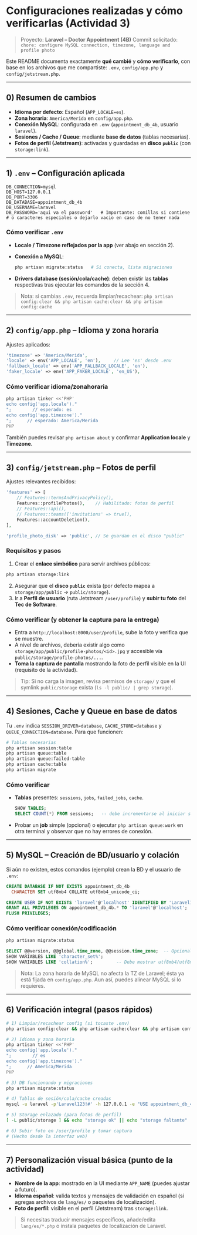 # Configuraciones realizadas y cómo verificarlas (Actividad 3)

> Proyecto: **Laravel – Doctor Appointment (4B)**
> Commit solicitado: `chore: configure MySQL connection, timezone, language and profile photo`

Este README documenta exactamente **qué cambié** y **cómo verificarlo**, con base en los archivos que me compartiste: `.env`, `config/app.php` y `config/jetstream.php`.

---

## 0) Resumen de cambios

* **Idioma por defecto**: Español (`APP_LOCALE=es`).
* **Zona horaria**: `America/Merida` en `config/app.php`.
* **Conexión MySQL**: configurada en `.env` (`appointment_db_4b`, usuario `laravel`).
* **Sesiones / Cache / Queue**: mediante **base de datos** (tablas necesarias).
* **Fotos de perfil (Jetstream)**: activadas y guardadas en **disco `public`** (con `storage:link`).

---

## 1) `.env` – Configuración aplicada

```dotenv
DB_CONNECTION=mysql
DB_HOST=127.0.0.1
DB_PORT=3306
DB_DATABASE=appointment_db_4b
DB_USERNAME=laravel
DB_PASSWORD='aqui va el password'   # Importante: comillas si contiene # o caracteres especiales o dejarlo vacio en caso de no tener nada
```

### Cómo verificar `.env`

* **Locale / Timezone reflejados por la app** (ver abajo en sección 2).
* **Conexión a MySQL**:

  ```bash
  php artisan migrate:status   # Si conecta, lista migraciones
  ```
* **Drivers database (sesión/cola/cache)**: deben existir las **tablas** respectivas tras ejecutar los comandos de la sección 4.

> Nota: si cambias `.env`, recuerda limpiar/recachear:
> `php artisan config:clear && php artisan cache:clear && php artisan config:cache`

---

## 2) `config/app.php` – Idioma y zona horaria

Ajustes aplicados:

```php
'timezone' => 'America/Merida',
'locale' => env('APP_LOCALE', 'en'),     // Lee 'es' desde .env
'fallback_locale' => env('APP_FALLBACK_LOCALE', 'en'),
'faker_locale' => env('APP_FAKER_LOCALE', 'en_US'),
```

### Cómo verificar idioma/zonahoraria

```bash
php artisan tinker <<'PHP'
echo config('app.locale')."
";        // esperado: es
echo config('app.timezone')."
";      // esperado: America/Merida
PHP
```

También puedes revisar `php artisan about` y confirmar **Application locale** y **Timezone**.

---

## 3) `config/jetstream.php` – Fotos de perfil

Ajustes relevantes recibidos:

```php
'features' => [
    // Features::termsAndPrivacyPolicy(),
    Features::profilePhotos(),    // Habilitado: fotos de perfil
    // Features::api(),
    // Features::teams(['invitations' => true]),
    Features::accountDeletion(),
],

'profile_photo_disk' => 'public', // Se guardan en el disco "public"
```

### Requisitos y pasos

1. Crear el **enlace simbólico** para servir archivos públicos:

```bash
php artisan storage:link
```

2. Asegurar que el **disco `public`** exista (por defecto mapea a `storage/app/public` → `public/storage`).
3. Ir a **Perfil de usuario** (ruta Jetstream `/user/profile`) y **subir tu foto** del **Tec de Software**.

### Cómo verificar (y obtener la captura para la entrega)

* Entra a `http://localhost:8000/user/profile`, sube la foto y verifica que se muestre.
* A nivel de archivos, debería existir algo como `storage/app/public/profile-photos/<id>.jpg` y accesible vía `public/storage/profile-photos/...`.
* **Toma la captura de pantalla** mostrando la foto de perfil visible en la UI (requisito de la actividad).

> Tip: Si no carga la imagen, revisa permisos de `storage/` y que el symlink `public/storage` exista (`ls -l public/ | grep storage`).

---

## 4) Sesiones, Cache y Queue en base de datos

Tu `.env` indica `SESSION_DRIVER=database`, `CACHE_STORE=database` y `QUEUE_CONNECTION=database`. Para que funcionen:

```bash
# Tablas necesarias
php artisan session:table
php artisan queue:table
php artisan queue:failed-table
php artisan cache:table
php artisan migrate
```

### Cómo verificar

* **Tablas** presentes: `sessions`, `jobs`, `failed_jobs`, `cache`.

  ```sql
  SHOW TABLES;
  SELECT COUNT(*) FROM sessions;   -- debe incrementarse al iniciar sesión
  ```
* Probar un **job** simple (opcional) o ejecutar `php artisan queue:work` en otra terminal y observar que no hay errores de conexión.

---

## 5) MySQL – Creación de BD/usuario y colación

Si aún no existen, estos comandos (ejemplo) crean la BD y el usuario de `.env`:

```sql
CREATE DATABASE IF NOT EXISTS appointment_db_4b
  CHARACTER SET utf8mb4 COLLATE utf8mb4_unicode_ci;

CREATE USER IF NOT EXISTS 'laravel'@'localhost' IDENTIFIED BY 'Laravel123!#';
GRANT ALL PRIVILEGES ON appointment_db_4b.* TO 'laravel'@'localhost';
FLUSH PRIVILEGES;
```

### Cómo verificar conexión/codificación

```bash
php artisan migrate:status
```

```sql
SELECT @@version, @@global.time_zone, @@session.time_zone;  -- Opcional, para revisar TZ del servidor
SHOW VARIABLES LIKE 'character_set%';
SHOW VARIABLES LIKE 'collation%';         -- Debe mostrar utf8mb4/utf8mb4_unicode_ci
```

> Nota: La zona horaria de MySQL no afecta la TZ de Laravel; ésta ya está fijada en `config/app.php`. Aun así, puedes alinear MySQL si lo requieres.

---

## 6) Verificación integral (pasos rápidos)

```bash
# 1) Limpiar/recachear config (si tocaste .env)
php artisan config:clear && php artisan cache:clear && php artisan config:cache

# 2) Idioma y zona horaria
php artisan tinker <<'PHP'
echo config('app.locale')."
";        // es
echo config('app.timezone')."
";      // America/Merida
PHP

# 3) DB funcionando y migraciones
php artisan migrate:status

# 4) Tablas de sesión/cola/cache creadas
mysql -u laravel -p'Laravel123!#' -h 127.0.0.1 -e "USE appointment_db_4b; SHOW TABLES;"

# 5) Storage enlazado (para fotos de perfil)
[ -L public/storage ] && echo "storage ok" || echo "storage faltante"

# 6) Subir foto en /user/profile y tomar captura
# (Hecho desde la interfaz web)
```

---

## 7) Personalización visual básica (punto de la actividad)

* **Nombre de la app**: mostrado en la UI mediante `APP_NAME` (puedes ajustar a futuro).
* **Idioma español**: valida textos y mensajes de validación en español (si agregas archivos de `lang/es/` o paquetes de localización).
* **Foto de perfil**: visible en el perfil (Jetstream) tras `storage:link`.

> Si necesitas traducir mensajes específicos, añade/edita `lang/es/*.php` o instala paquetes de localización de Laravel.